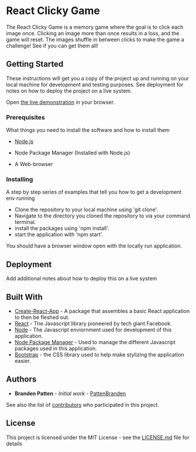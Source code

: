 # React Clicky Game

The React Clicky Game is a memory game where the goal is to click each image once.
Clicking an image more than once results in a loss, and the game will reset.
The images shuffle in between clicks to make the game a challenge!
See if you can get them all!

## Getting Started

These instructions will get you a copy of the project up and running on your local machine for development and testing purposes. See deployment for notes on how to deploy the project on a live system.

Open [the live demonstration](https://pattenbranden.github.io/PS2-clicky-game-react/) in your browser.

### Prerequisites

What things you need to install the software and how to install them

* [Node.js](Nodejs.org)

* Node Package Manager (Installed with Node.js)

* A Web-browser


### Installing

A step by step series of examples that tell you how to get a development env running

* Clone the repository to your local machine using 'git clone'.
* Navigate to the directory you cloned the repository to via your command terminal.
* install the packages using 'npm install'.
* start the application with 'npm start'.

You should have a browser window open with the locally run application.

## Deployment

Add additional notes about how to deploy this on a live system

## Built With

* [Create-React-App](https://reactjs.org/docs/create-a-new-react-app.html) - A package that assembles a basic React application to then be fleshed out.
* [React](https://www.npmjs.com/package/react) - The Javascript library pioneered by tech giant Facebook.
* [Node](Nodejs.org) - The Javascript enviornment used for development of this application.
* [Node Package Manager](https://www.npmjs.com/) - Used to manage the different Javascript packages used in this application.
* [Bootstrap](https://getbootstrap.com/) - the CSS library used to help make stylizing the application easier.


## Authors

* **Branden Patten** - *Initial work* - [PattenBranden](https://github.com/pattenbranden)

See also the list of [contributors](https://github.com/your/project/contributors) who participated in this project.

## License

This project is licensed under the MIT License - see the [LICENSE.md](LICENSE.md) file for details

